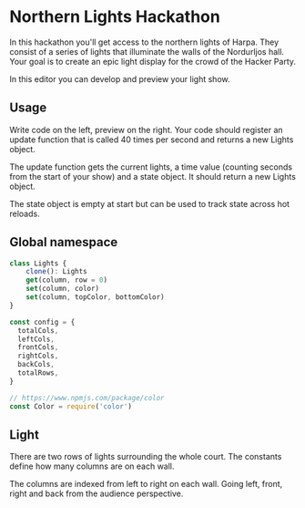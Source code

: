 # Northern Lights Hackathon 

In this hackathon you'll get access to the northern lights of Harpa.
They consist of a series of lights that illuminate the walls of the
Nordurljos hall. Your goal is to create an epic light display for the
crowd of the Hacker Party.

In this editor you can develop and preview your light show.

## Usage

Write code on the left, preview on the right. Your code should register
an update function that is called 40 times per second and returns a
new Lights object.

The update function gets the current lights, a time value (counting
seconds from the start of your show) and a state object. It should
return a new Lights object.

The state object is empty at start but can be used to track state
across hot reloads.

## Global namespace

```javascript
class Lights {
    clone(): Lights
    get(column, row = 0)
    set(column, color)
    set(column, topColor, bottomColor)
}
```

```javascript
const config = {
  totalCols,
  leftCols,
  frontCols,
  rightCols,
  backCols,
  totalRows,
}
```

```javascript
// https://www.npmjs.com/package/color
const Color = require('color')
```

## Light 

There are two rows of lights surrounding the whole court. The constants
define how many columns are on each wall.

The columns are indexed from left to right on each wall. Going left,
front, right and back from the audience perspective.
